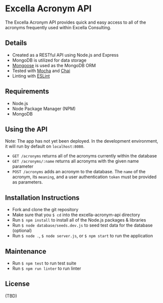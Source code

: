 # Excella Acronym API

The Excella Acronym API provides quick and easy access to all of the acronyms frequently used within Excella Consulting.

## Details

* Created as a RESTful API using Node.js and Express
* MongoDB is utilized for data storage
* [Mongoose](http://mongoosejs.com/) is used as the MongoDB ORM
* Tested with [Mocha](https://github.com/mochajs/mocha) and [Chai](https://github.com/chaijs/chai)
* Linting with [ESLint](https://github.com/eslint/eslint)

## Requirements

* Node.js
* Node Package Manager (NPM)
* MongoDB

## Using the API

Note: The app has not yet been deployed. In the development environment, it will run by default on `localhost:8080`.

* `GET /acronyms` returns all of the acronyms currently within the database
* `GET /acronyms/:name` returns all acronyms with the given name parameter
* `POST /acronyms` adds an acronym to the database. The `name` of the acronym, its `meaning`, and a user authentication `token` must be provided as parameters.

## Installation Instructions

* Fork and clone the git repository
* Make sure that you `$ cd` into the excella-acronym-api directory
* Run `$ npm install` to install all of the Node.js packages & libraries
* Run `$ node database/seeds.dev.js` to seed test data for the database (optional)
* Run `$ node .`, `$ node server.js`, or `$ npm start`  to run the application

## Maintenance

* Run `$ npm test` to run test suite
* Run `$ npm run linter` to run linter

## License

(TBD)
